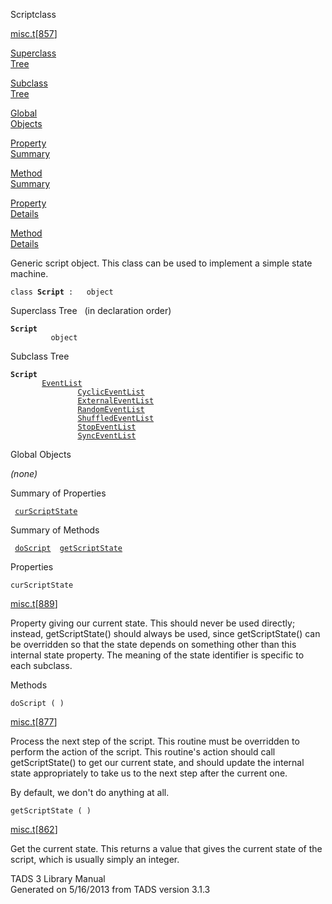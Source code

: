 <span class="title">Script</span><span class="type">class</span>

[misc.t](../file/misc.t.html)\[[857](../source/misc.t.html#857)\]

[Superclass  
Tree](#_SuperClassTree_)

[Subclass  
Tree](#_SubClassTree_)

[Global  
Objects](#_ObjectSummary_)

[Property  
Summary](#_PropSummary_)

[Method  
Summary](#_MethodSummary_)

[Property  
Details](#_Properties_)

[Method  
Details](#_Methods_)

<div class="fdesc">

Generic script object. This class can be used to implement a simple
state machine.

`class `**`Script`**` :   object`

</div>

<span id="_SuperClassTree_"></span>

<div class="mjhd">

<span class="hdln">Superclass Tree</span>   (in declaration order)

</div>

**`Script`**  
`         object`  
<span id="_SubClassTree_"></span>

<div class="mjhd">

<span class="hdln">Subclass Tree</span>  

</div>

**`Script`**  
`         `[`EventList`](../object/EventList.html)  
`                 `[`CyclicEventList`](../object/CyclicEventList.html)  
`                 `[`ExternalEventList`](../object/ExternalEventList.html)  
`                 `[`RandomEventList`](../object/RandomEventList.html)  
`                 `[`ShuffledEventList`](../object/ShuffledEventList.html)  
`                 `[`StopEventList`](../object/StopEventList.html)  
`                 `[`SyncEventList`](../object/SyncEventList.html)  
<span id="_ObjectSummary_"></span>

<div class="mjhd">

<span class="hdln">Global Objects</span>  

</div>

*(none)* <span id="_PropSummary_"></span>

<div class="mjhd">

<span class="hdln">Summary of Properties</span>  

</div>

` `[`curScriptState`](#curScriptState)`  `

<span id="_MethodSummary_"></span>

<div class="mjhd">

<span class="hdln">Summary of Methods</span>  

</div>

` `[`doScript`](#doScript)`  `[`getScriptState`](#getScriptState)`  `

<span id="_Properties_"></span>

<div class="mjhd">

<span class="hdln">Properties</span>  

</div>

<span id="curScriptState"></span>

`curScriptState`

[misc.t](../file/misc.t.html)\[[889](../source/misc.t.html#889)\]

<div class="desc">

Property giving our current state. This should never be used directly;
instead, getScriptState() should always be used, since getScriptState()
can be overridden so that the state depends on something other than this
internal state property. The meaning of the state identifier is specific
to each subclass.

</div>

<span id="_Methods_"></span>

<div class="mjhd">

<span class="hdln">Methods</span>  

</div>

<span id="doScript"></span>

`doScript ( )`

[misc.t](../file/misc.t.html)\[[877](../source/misc.t.html#877)\]

<div class="desc">

Process the next step of the script. This routine must be overridden to
perform the action of the script. This routine's action should call
getScriptState() to get our current state, and should update the
internal state appropriately to take us to the next step after the
current one.

By default, we don't do anything at all.

</div>

<span id="getScriptState"></span>

`getScriptState ( )`

[misc.t](../file/misc.t.html)\[[862](../source/misc.t.html#862)\]

<div class="desc">

Get the current state. This returns a value that gives the current state
of the script, which is usually simply an integer.

</div>

<div class="ftr">

TADS 3 Library Manual  
Generated on 5/16/2013 from TADS version 3.1.3

</div>
